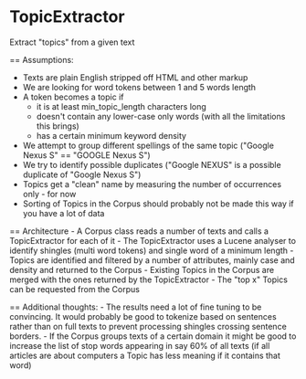TopicExtractor
==============

Extract "topics" from a given text
 
== Assumptions:
   - Texts are plain English stripped off HTML and other markup
   - We are looking for word tokens between 1 and 5 words length
   - A token becomes a topic if
     - it is at least min_topic_length characters long
     - doesn't contain any lower-case only words (with all the limitations this brings)
     - has a certain minimum keyword density
   - We attempt to group different spellings of the same topic ("Google Nexus S" == "GOOGLE Nexus S")
   - We try to identify possible duplicates ("Google NEXUS" is a possible duplicate of "Google Nexus S") 
   - Topics get a "clean" name by measuring the number of occurrences only - for now
   - Sorting of Topics in the Corpus should probably not be made this way if you have a lot of data
   
  
== Architecture
    - A Corpus class reads a number of texts and calls a TopicExtractor for each of it
    - The TopicExtractor uses a Lucene analyser to identify shingles (multi word tokens) and single word of a minimum length
    - Topics are identified and filtered by a number of attributes, mainly case and density and returned to the Corpus
    - Existing Topics in the Corpus are merged with the ones returned by the TopicExtractor
    - The "top x" Topics can be requested from the Corpus
 
 
 == Additional thoughts:
    - The results need a lot of fine tuning to be convincing. It would probably be good to tokenize based on sentences rather than on full texts to prevent processing shingles crossing sentence borders.
    - If the Corpus groups texts of a certain domain it might be good to increase the list of stop words appearing in say 60% of all texts (if all articles are about computers a Topic has less meaning if it contains that word)
    
    